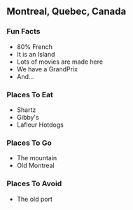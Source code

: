 ## Montreal, Quebec, Canada

### Fun Facts
- 80% French
- It is an Island
- Lots of movies are made here
- We have a GrandPrix
- And...

### Places To Eat
- Shartz
- Gibby's
- Lafleur Hotdogs

### Places To Go
- The mountain
- Old Montreal

### Places To Avoid
- The old port

